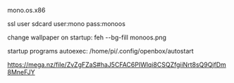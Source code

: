 mono.os.x86


ssl user sdcard user:mono pass:monoos

change wallpaper on startup: feh --bg-fill monoos.png

startup programs autoexec: /home/pi/.config/openbox/autostart

https://mega.nz/file/ZvZgFZaS#haJ5CFAC6PIWlqi8CSQZfgiiNrt8sQ9QjfDm8MneFJY

